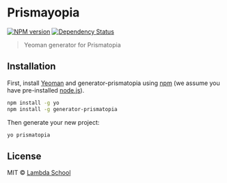 # Prismayopia

[![NPM version][npm-image]][npm-url] [![Dependency Status][daviddm-image]][daviddm-url]
> Yeoman generator for Prismatopia

## Installation

First, install [Yeoman](http://yeoman.io) and generator-prismatopia using [npm](https://www.npmjs.com/) (we assume you have pre-installed [node.js](https://nodejs.org/)).

```bash
npm install -g yo
npm install -g generator-prismatopia
```

Then generate your new project:

```bash
yo prismatopia
```

## License

MIT © [Lambda School](https://lambdaschool.com)

[npm-image]: https://badge.fury.io/js/%40lambdaschool%2Fgenerator-prismatopia.svg
[npm-url]: https://www.npmjs.com/package/@lambdaschool/generator-prismatopia
[daviddm-image]: https://david-dm.org/Lambda-School-Labs/generator-prismatopia.svg?theme=shields.io
[daviddm-url]: https://david-dm.org/Lambda-School-Labs/generator-prismatopia
